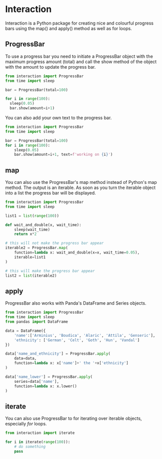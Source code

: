# Interaction
Interaction is a Python package for creating nice and colourful progress bars using the map() and apply() method as well as for loops.

## ProgressBar
To use a progress bar you need to initiate a ProgressBar object with the maximum progress amount (total) and call the show method of the object with the amount to update the progress bar.

```python
from interaction import ProgressBar
from time import sleep

bar = ProgressBar(total=100)

for i in range(100):
  sleep(0.05)
  bar.show(amount=i+1)
```

You can also add your own text to the progress bar.

```python
from interaction import ProgressBar
from time import sleep

bar = ProgressBar(total=100)
for i in range(100):
    sleep(0.05)
    bar.show(amount=i+1, text=f'working on {i}')
```


## map
You can also use the ProgressBar's map method instead of Python's map method. The output is an iterable. As soon as you turn the iterable object into a list the progress bar will be displayed.

```python
from interaction import ProgressBar
from time import sleep

list1 = list(range(100))

def wait_and_double(x, wait_time):
    sleep(wait_time)
    return x*2

# this will not make the progress bar appear
iterable2 = ProgressBar.map(
    function=lambda x: wait_and_double(x=x, wait_time=0.05), 
    iterable=list1
)

# this will make the progress bar appear
list2 = list(iterable2)
```

## apply
ProgressBar also works with Panda's DataFrame and Series objects. 

```python
from interaction import ProgressBar
from time import sleep
from pandas import DataFrame

data = DataFrame({
    'name':['Arminius', 'Boudica', 'Alaric', 'Attila', 'Genseric'],
    'ethnicity': ['German', 'Celt', 'Goth', 'Hun', 'Vandal']
})

data['name_and_ethnicity'] = ProgressBar.apply(
    data=data, 
    function=lambda x: x['name']+' the '+x['ethnicity']
)

data['name_lower'] = ProgressBar.apply(
    series=data['name'], 
    function=lambda x: x.lower()
)
```

## iterate
You can also use ProgressBar to for iterating over iterable objects, especially *for* loops.

```python
from interaction import iterate

for i in iterate(range(100)):
    # do something
    pass
```

